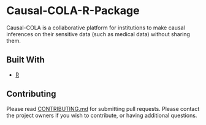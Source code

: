 # Causal-COLA-R-Package

Causal-COLA is a collaborative platform for institutions to make causal inferences on their sensitive data (such as medical data) without sharing them.

## Built With

* [R](https://www.r-project.org/) 


## Contributing

Please read [CONTRIBUTING.md](https://github.com/Causal-COLA/Causal-COLA-FrontEnd/blob/master/CONTRIBUTING.md) for submitting pull requests.
Please contact the project owners if you wish to contribute, or having additional questions.


